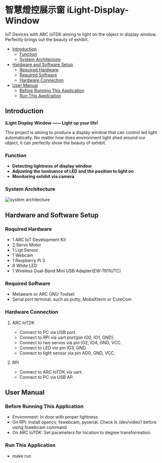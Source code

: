 # 智慧燈控展示窗 iLight-Display-Window
IoT Devices with ARC IoTDK aiming to light on the object in display window. Perfectly brings out the beauty of exhibit.

* [Introduction](#introduction)
	* [Function](#function)
	* [System Architecture](#system-architecture)
* [Hardware and Software Setup](#hardware-and-software-setup)
	* [Required Hardware](#required-hardware)
	* [Required Software](#required-software)
	* [Hardware Connection](#hardware-connection)
* [User Manual](#user-manual)
	* [Before Running This Application](#before-running-this-application)
	* [Run This Application](#run-this-application)

## Introduction
**iLight Display Window —— Light up your life!**

This project is aiming to produce a display window that can control led light automatically. No matter how does environment light shed around our object, it can perfectly show the beauty of exhibit.

### Function
- **Detecting lightness of display window**
- **Adjusting the luminance of LED and the position to light on**
- **Monitoring exhibit via camera**

### System Architecture
![system architecture][0]

## Hardware and Software Setup

### Required Hardware
- 1 ARC IoT Development Kit
- 2 Servo Motor
- 1 Ligt Sensor
- 1 Webcam
- 1 Raspberry Pi 3
- 8 White LED
- 1 Wireless Dual-Band Mini USB Adapter(EW-7811UTC)

### Required Software
- Metaware or ARC GNU Toolset
- Serial port terminal, such as putty, MobaXterm or CuteCom

### Hardware Connection
1. ARC IoTDK
   - Connect to PC via USB port.
   - Connect to RPi via uart port(pin IO0, IO1, GND).
   - Connect to two servos via pin IO2, IO4, GND, VCC.
   - Connect to LED vio pin IO3, GND.
   - Connect to light sensor via pin AD0, GND, VCC.

2. RPi
   - Connect to ARC IoTDK via uart.
   - Connect to PC via USB AP.

## User Manual

### Before Running This Application
- Environment: In door with proper lightness
- On RPi: Install opencv, fswebcam, pyserial. Check ls /dev/video? before using fswebcam command.
- On ARC IoTDK: Set parameters for location to degree transformation.

### Run This Application
- make run



[0]: https://github.com/weftuon1/iLight-Display-Window/blob/master/src/system_pic.png		"system architecture"
